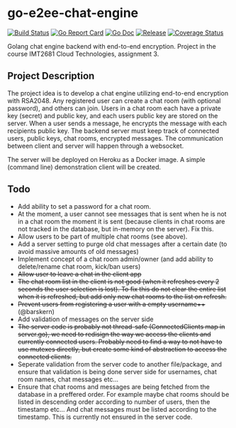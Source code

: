 # go-e2ee-chat-engine

[![Build Status](https://travis-ci.org/haakonleg/go-e2ee-chat-engine.svg?branch=master)](https://travis-ci.org/haakonleg/go-e2ee-chat-engine)
[![Go Report Card](https://goreportcard.com/badge/github.com/haakonleg/go-e2ee-chat-engine)](https://goreportcard.com/report/github.com/haakonleg/go-e2ee-chat-engine)
[![Go Doc](https://img.shields.io/badge/godoc-reference-blue.svg)](http://godoc.org/github.com/haakonleg/go-e2ee-chat-engine)
[![Release](https://img.shields.io/github/release/haakonleg/go-e2ee-chat-engine.svg)](https://github.com/haakonleg/go-e2ee-chat-engine/releases/latest)
[![Coverage Status](https://coveralls.io/repos/github/haakonleg/go-e2ee-chat-engine/badge.svg?branch=master)](https://coveralls.io/github/haakonleg/go-e2ee-chat-engine?branch=master)

Golang chat engine backend with end-to-end encryption.
Project in the course IMT2681 Cloud Technologies, assignment 3.

## Project Description

The project idea is to develop a chat engine utilizing end-to-end encryption with RSA2048. Any registered user can create a chat room (with optional password), and others can join. Users in a chat room each have a private key (secret) and public key, and each users public key are stored on the server. When a user sends a message, he encrypts the message with each recipients public key. The backend server must keep track of connected users, public keys, chat rooms, encrypted messages. The communication between client and server will happen through a websocket.

The server will be deployed on Heroku as a Docker image. A simple (command line) demonstration client will be created.

## Todo

- Add ability to set a password for a chat room.
- At the moment, a user cannot see messages that is sent when he is not in a chat room the moment it is sent (because clients in chat rooms are not tracked in the database, but in-memory on the server). Fix this.
- Allow users to be part of multiple chat rooms (see above).
- Add a server setting to purge old chat messages after a certain date (to avoid massive amounts of old messages)
- Implement concept of a chat room admin/owner (and add ability to delete/rename chat room, kick/ban users)
- ~~Allow user to leave a chat in the client app~~
- ~~The chat room list in the client is not good (when it refreshes every 2 seconds the user selection is lost). To fix this do not clear the entire list when it is refreshed, but add only new chat rooms to the list on refresh.~~
- ~~Prevent users from registering a user with a empty username++~~ (@barskern)
- Add validation of messages on the server side
- ~~The server code is probably not thread-safe (ConnectedClients map in server.go), we need to redisign the way we access the clients and currently connected users. Probably need to find a way to not have to use mutexes directly, but create some kind of abstraction to access the connected clients.~~
- Seperate validation from the server code to another file/package, and ensure that validation is being done server side for usernames, chat room names, chat messages etc...
- Ensure that chat rooms and messages are being fetched from the database in a preffered order. For example maybe chat rooms should be listed in descending order according to number of users, then the timestamp etc... And chat messages must be listed according to the timestamp. This is currently not ensured in the server code.
